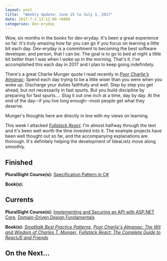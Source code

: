 ```yaml
---
layout: post
title:  "Weekly Update: June 25 to July 1, 2017"
date: 2017-7-2 13:12:00 +0000
categories: Dev-eryday
---
```

Wow, six months in the books for dev-eryday. It's been a great experience so far. It's truly amazing how far you can go if you focus on learning a little bit each day. Dev-eryday is a commitment to becoming the best software developer, and person, that I can be. The goal is to go to bed at night a little bit better than I was when I woke up in the morning. That's it. I've accomplished this each day in 2017 and I plan to keep going indefinitely.

There's a great Charlie Munger quote I read recently in *[Poor Charlie's Almanac][pc]*: Spend each day trying to be a little wiser than you were when you woke up. Discharge your duties faithfully and well. Step by step you get ahead, but not necessarily in fast spurts. But you build discipline by preparing for fast spurts.... Slug it out one inch at a time, day by day. At the end of the day--if you live long enough--most people get what they deserve.

Munger's thoughts here are directly in line with my views on learning.

This week I attacked *[Fullstack React][rjs]*. I'm almost halfway through the text and it's been well worth the time invested into it. The example projects have been well thought out so far, and the accompanying explanations are thorough. It's definitely helping the development of IdeaListz move along smoothly.

Finished
--------
**PluralSight Course(s):** [Specification Pattern in C#][spec]

**Book(s):** 

Currents
--------
**PluralSight Course(s):** [Implementing and Securing an API with ASP.NET Core][core], [Domain-Driven Design Fundamentals][ddd]

**Book(s):** *[Smalltalk Best Practice Patterns][sbp]*, *[Poor Charlie's Almanac: The Wit and Wisdom of Charles T. Munger][pc]*, *[Fullstack React: The Complete Guide to ReactJS and Friends][rjs]*

On the Next...
--------


[core]: https://app.pluralsight.com/library/courses/aspdotnetcore-implementing-securing-api/table-of-contents
[sbp]: https://www.amazon.com/Smalltalk-Best-Practice-Patterns-Kent/dp/013476904X
[ddd]: https://app.pluralsight.com/library/courses/domain-driven-design-fundamentals/table-of-contents
[ar]: https://app.pluralsight.com/library/courses/advanced-redux/table-of-contents
[real]: https://gettingreal.37signals.com/
[work]: https://www.amazon.com/Rework-Jason-Fried/dp/0307463745/ref=pd_lpo_sbs_14_t_0?_encoding=UTF8&psc=1&refRID=6GPJYRA719XCG2K5VMDK
[mote]: https://www.amazon.com/Remote-Office-Required-Jason-Fried/dp/0804137501/ref=pd_lpo_sbs_14_t_1?_encoding=UTF8&psc=1&refRID=6GPJYRA719XCG2K5VMDK
[base]: https://basecamp.com/
[pc]: https://www.amazon.com/Poor-Charlies-Almanack-Charles-Expanded/dp/1578645018/ref=sr_1_1?ie=UTF8&qid=1498098260&sr=8-1&keywords=poor+charlie%27s+almanack
[rjs]: https://www.fullstackreact.com/
[spec]: https://app.pluralsight.com/library/courses/csharp-specification-pattern/table-of-contents
